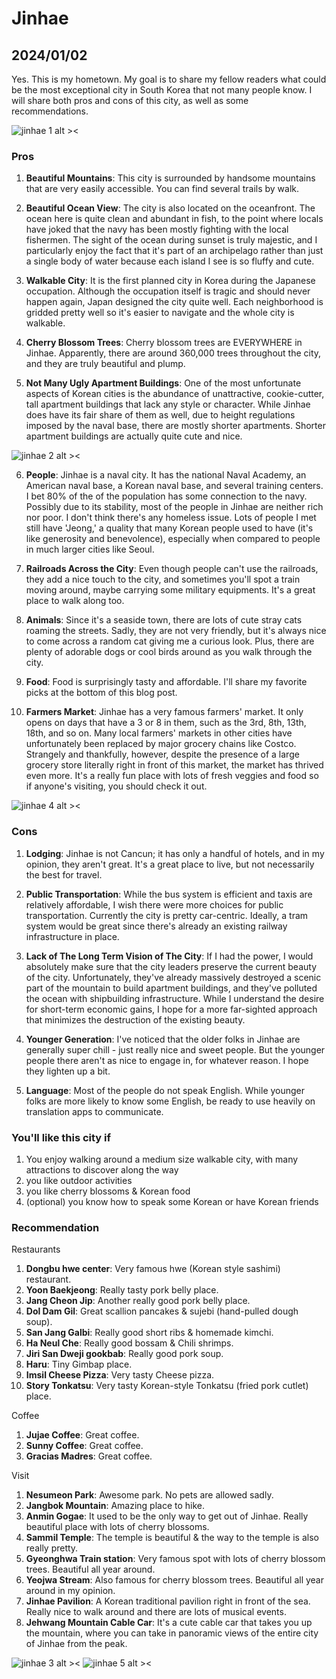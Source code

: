 # Jinhae
## 2024/01/02

Yes. This is my hometown. My goal is to share my fellow readers what could be the most exceptional city in South Korea that not many people know. I will share both pros and cons of this city, as well as some recommendations.

![jinhae 1 alt ><](https://github.com/jinnycho/jinnycho.github.io/blob/main/src/assets/photos/cherryblossom1.gif?raw=true)

### Pros
1. **Beautiful Mountains**: This city is surrounded by handsome mountains that are very easily accessible. You can find several trails by walk.

2. **Beautiful Ocean View**: The city is also located on the oceanfront. The ocean here is quite clean and abundant in fish, to the point where locals have joked that the navy has been mostly fighting with the local fishermen. The sight of the ocean during sunset is truly majestic, and I particularly enjoy the fact that it's part of an archipelago rather than just a single body of water because each island I see is so fluffy and cute.

3. **Walkable City**: It is the first planned city in Korea during the Japanese occupation. Although the occupation itself is tragic and should never happen again, Japan designed the city quite well. Each neighborhood is gridded pretty well so it's easier to navigate and the whole city is walkable.

4. **Cherry Blossom Trees**: Cherry blossom trees are EVERYWHERE in Jinhae. Apparently, there are around 360,000 trees throughout the city, and they are truly beautiful and plump.

5. **Not Many Ugly Apartment Buildings**: One of the most unfortunate aspects of Korean cities is the abundance of unattractive, cookie-cutter, tall apartment buildings that lack any style or character. While Jinhae does have its fair share of them as well, due to height regulations imposed by the naval base, there are mostly shorter apartments. Shorter apartment buildings are actually quite cute and nice.

![jinhae 2 alt ><](https://github.com/jinnycho/jinnycho.github.io/blob/main/src/assets/photos/cherryblossom2.png?raw=true)

6. **People**: Jinhae is a naval city. It has the national Naval Academy, an American naval base, a Korean naval base, and several training centers. I bet 80% of the of the population has some connection to the navy. Possibly due to its stability, most of the people in Jinhae are neither rich nor poor. I don't think there's any homeless issue. Lots of people I met still have 'Jeong,' a quality that many Korean people used to have (it's like generosity and benevolence), especially when compared to people in much larger cities like Seoul.

7. **Railroads Across the City**: Even though people can't use the railroads, they add a nice touch to the city, and sometimes you'll spot a train moving around, maybe carrying some military equipments. It's a great place to walk along too. 

8. **Animals**: Since it's a seaside town, there are lots of cute stray cats roaming the streets. Sadly, they are not very friendly, but it's always nice to come across a random cat giving me a curious look. Plus, there are plenty of adorable dogs or cool birds around as you walk through the city.

9. **Food**: Food is surprisingly tasty and affordable. I'll share my favorite picks at the bottom of this blog post.

10. **Farmers Market**: Jinhae has a very famous farmers' market. It only opens on days that have a 3 or 8 in them, such as the 3rd, 8th, 13th, 18th, and so on. Many local farmers' markets in other cities have unfortunately been replaced by major grocery chains like Costco. Strangely and thankfully, however, despite the presence of a large grocery store literally right in front of this market, the market has thrived even more. It's a really fun place with lots of fresh veggies and food so if anyone's visiting, you should check it out.

![jinhae 4 alt ><](https://github.com/jinnycho/jinnycho.github.io/blob/main/src/assets/photos/cherryblossom4.png?raw=true)

### Cons
1. **Lodging**: Jinhae is not Cancun; it has only a handful of hotels, and in my opinion, they aren't great. It's a great place to live, but not necessarily the best for travel.

2. **Public Transportation**: While the bus system is efficient and taxis are relatively affordable, I wish there were more choices for public transportation. Currently the city is pretty car-centric. Ideally, a tram system would be great since there's already an existing railway infrastructure in place.

3. **Lack of The Long Term Vision of The City**: If I had the power, I would absolutely make sure that the city leaders preserve the current beauty of the city. Unfortunately, they've already massively destroyed a scenic part of the mountain to build apartment buildings, and they've polluted the ocean with shipbuilding infrastructure. While I understand the desire for short-term economic gains, I hope for a more far-sighted approach that minimizes the destruction of the existing beauty.

5. **Younger Generation**: I've noticed that the older folks in Jinhae are generally super chill - just really nice and sweet people. But the younger people there aren't as nice to engage in, for whatever reason. I hope they lighten up a bit.

6. **Language**: Most of the people do not speak English. While younger folks are more likely to know some English, be ready to use heavily on translation apps to communicate.

### You'll like this city if

1. You enjoy walking around a medium size walkable city, with many attractions to discover along the way
2. you like outdoor activities
3. you like cherry blossoms & Korean food
4. (optional) you know how to speak some Korean or have Korean friends

### Recommendation

Restaurants
1. **Dongbu hwe center**: Very famous hwe (Korean style sashimi) restaurant.
2. **Yoon Baekjeong**: Really tasty pork belly place.
3. **Jang Cheon Jip**: Another really good pork belly place.
4. **Dol Dam Gil**: Great scallion pancakes & sujebi (hand-pulled dough soup).
5. **San Jang Galbi**: Really good short ribs & homemade kimchi.
6. **Ha Neul Che**: Really good bossam & Chili shrimps.
7. **Jiri San Dweji gookbab**: Really good pork soup.
8. **Haru**: Tiny Gimbap place.
9. **Imsil Cheese Pizza**: Very tasty Cheese pizza.
10. **Story Tonkatsu**: Very tasty Korean-style Tonkatsu (fried pork cutlet) place.

Coffee
1. **Jujae Coffee**: Great coffee.
2. **Sunny Coffee**: Great coffee.
3. **Gracias Madres**: Great coffee.

Visit
1. **Nesumeon Park**: Awesome park. No pets are allowed sadly.
2. **Jangbok Mountain**: Amazing place to hike.
3. **Anmin Gogae**: It used to be the only way to get out of Jinhae. Really beautiful place with lots of cherry blossoms.
4. **Sammil Temple**: The temple is beautiful & the way to the temple is also really pretty.
5. **Gyeonghwa Train station**: Very famous spot with lots of cherry blossom trees. Beautiful all year around.
6. **Yeojwa Stream**: Also famous for cherry blossom trees. Beautiful all year around in my opinion.
7. **Jinhae Pavilion**: A Korean traditional pavilion right in front of the sea. Really nice to walk around and there are lots of musical events.
8. **Jehwang Mountain Cable Car**: It's a cute cable car that takes you up the mountain, where you can take in panoramic views of the entire city of Jinhae from the peak.

![jinhae 3 alt ><](https://github.com/jinnycho/jinnycho.github.io/blob/main/src/assets/photos/cherryblossom3.png?raw=true)
![jinhae 5 alt ><](https://github.com/jinnycho/jinnycho.github.io/blob/main/src/assets/photos/cherryblossom4.png?raw=true)
